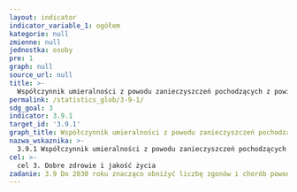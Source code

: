 ```yaml
---
layout: indicator
indicator_variable_1: ogółem
kategorie: null
zmienne: null
jednostka: osoby
pre: 1
graph: null
source_url: null
title: >-
  Współczynnik umieralności z powodu zanieczyszczeń pochodzących z powietrza atmosferycznego i gospodarstw domowych
permalink: /statistics_glob/3-9-1/
sdg_goal: 3
indicator: 3.9.1
target_id: '3.9.1'
graph_title: Współczynnik umieralności z powodu zanieczyszczeń pochodzących z powietrza atmosferycznego i gospodarstw domowych
nazwa_wskaznika: >-
  3.9.1 Współczynnik umieralności z powodu zanieczyszczeń pochodzących z powietrza atmosferycznego i gospodarstw domowych
cel: >-
  cel 3. Dobre zdrowie i jakość życia
zadanie: 3.9 Do 2030 roku znacząco obniżyć liczbę zgonów i chorób powodowanych przez niebezpieczne substancje chemiczne oraz zanieczyszczenie i skażenie powietrza, wody i gleby.
---
```

